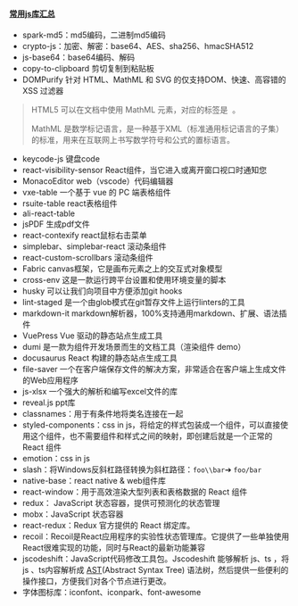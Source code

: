 #### [常用js库汇总](https://github.com/MrXujiang/frontend-developer-roadmap)

- spark-md5：md5编码，二进制md5编码
- crypto-js：加密、解密：base64、AES、sha256、hmacSHA512
- js-base64：base64编码、解码
- copy-to-clipboard   剪切复制到粘贴板
- DOMPurify  针对 HTML、MathML 和 SVG 的仅支持DOM、快速、高容错的 XSS 过滤器

> HTML5 可以在文档中使用 MathML 元素，对应的标签是 <math>...</math> 。
>
> MathML 是数学标记语言，是一种基于XML（标准通用标记语言的子集）的标准，用来在互联网上书写数学符号和公式的置标语言。

- keycode-js  键盘code
- react-visibility-sensor  React组件，当它进入或离开窗口视口时通知您  
- MonacoEditor   web（vscode）代码编辑器
- vxe-table  一个基于 vue 的 PC 端表格组件
- rsuite-table  react表格组件
- ali-react-table
- jsPDF  生成pdf文件
- react-contexify  react鼠标右击菜单
- simplebar、simplebar-react  滚动条组件
- react-custom-scrollbars  滚动条组件
- Fabric  canvas框架，它是画布元素之上的交互式对象模型
- cross-env 这是一款运行跨平台设置和使用环境变量的脚本
- husky 可以让我们向项目中方便添加git hooks
- lint-staged 是一个由glob模式在git暂存文件上运行linters的工具
- markdown-it  markdown解析器，100%支持通用markdown、扩展、语法插件
- VuePress  Vue 驱动的静态站点生成工具  
- dumi  是一款为组件开发场景而生的文档工具（渲染组件 demo）
- docusaurus  React 构建的静态站点生成工具  
- file-saver  一个在客户端保存文件的解决方案，非常适合在客户端上生成文件的Web应用程序
- js-xlsx  一个强大的解析和编写excel文件的库
- reveal.js  ppt库
- classnames：用于有条件地将类名连接在一起
- styled-components：css in js，将给定的样式包装成一个组件，可以直接使用这个组件，也不需要组件和样式之间的映射，即创建后就是一个正常的React 组件
- emotion：css in js
- slash：将Windows反斜杠路径转换为斜杠路径：`foo\\bar`➔ `foo/bar`
- native-base：react native & web组件库
- react-window：用于高效渲染大型列表和表格数据的 React 组件
- redux： JavaScript 状态容器，提供可预测化的状态管理
- mobx：JavaScript 状态容器
- react-redux：Redux 官方提供的 React 绑定库。
- recoil：Recoil是React应用程序的实验性状态管理库。它提供了一些单独使用React很难实现的功能，同时与React的最新功能兼容
- jscodeshift：JavaScript代码修改工具包。Jscodeshift 能够解析 js、ts ，将 js 、ts内容解析成 [AST](https://link.zhihu.com/?target=https%3A//astexplorer.net/)(Abstract Syntax Tree) 语法树，然后提供一些便利的操作接口，方便我们对各个节点进行更改。
- 字体图标库：iconfont、iconpark、font-awesome
